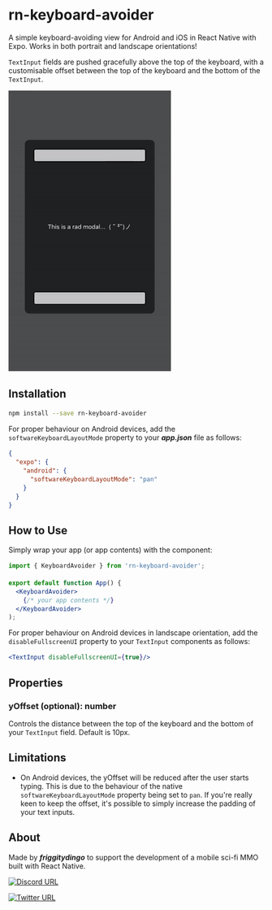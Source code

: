 # rn-keyboard-avoider

A simple keyboard-avoiding view for Android and iOS in React Native with Expo. Works in both portrait and landscape orientations!

`TextInput` fields are pushed gracefully above the top of the keyboard, with a customisable offset between the top of the keyboard and the bottom of the `TextInput`.

<img src="./assets/demo.gif" width='320'/>

## Installation
```bash
npm install --save rn-keyboard-avoider
```

For proper behaviour on Android devices, add the `softwareKeyboardLayoutMode` property to your ***app.json*** file as follows:

```json
{
  "expo": {
    "android": {
      "softwareKeyboardLayoutMode": "pan"
    }
  }
}
```

## How to Use

Simply wrap your app (or app contents) with the component:

```jsx
import { KeyboardAvoider } from 'rn-keyboard-avoider';

export default function App() {
  <KeyboardAvoider>
    {/* your app contents */}
  </KeyboardAvoider>
);
```

For proper behaviour on Android devices in landscape orientation, add the `disableFullscreenUI` property to your `TextInput` components as follows:

```jsx
<TextInput disableFullscreenUI={true}/>
```

## Properties

### yOffset (optional): number
Controls the distance between the top of the keyboard and the bottom of your `TextInput` field. Default is 10px.


## Limitations

- On Android devices, the yOffset will be reduced after the user starts typing. This is due to the behaviour of the native `softwareKeyboardLayoutMode` property being set to `pan`. If you're really keen to keep the offset, it's possible to simply increase the padding of your text inputs.

## About

Made by ***friggitydingo*** to support the development of a mobile sci-fi MMO built with React Native.

[![Discord URL](https://img.shields.io/badge/-white?logo=discord&style=social&label=Join%20the%20Discord)](http://discord.gg/qRMMvxW3yc)

[![Twitter URL](https://img.shields.io/twitter/follow/BenScottSteer?style=social)](https://twitter.com/BenScottSteer)
